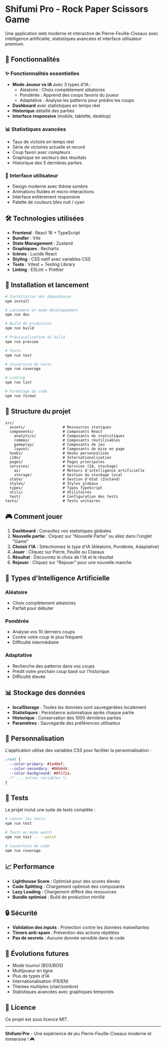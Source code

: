 # Shifumi Pro - Rock Paper Scissors Game

Une application web moderne et interactive de Pierre-Feuille-Ciseaux avec intelligence artificielle, statistiques avancées et interface utilisateur premium.

## 🚀 Fonctionnalités

### ✨ Fonctionnalités essentielles
- **Mode Joueur vs IA** avec 3 types d'IA :
  - Aléatoire : Choix complètement aléatoires
  - Pondérée : Apprend des coups favoris du joueur
  - Adaptative : Analyse les patterns pour prédire les coups
- **Dashboard** avec statistiques en temps réel
- **Historique** détaillé des parties
- **Interface responsive** (mobile, tablette, desktop)

### 📊 Statistiques avancées
- Taux de victoire en temps réel
- Série de victoires actuelle et record
- Coup favori avec compteurs
- Graphique en secteurs des résultats
- Historique des 5 dernières parties

### 🎨 Interface utilisateur
- Design moderne avec thème sombre
- Animations fluides et micro-interactions
- Interface entièrement responsive
- Palette de couleurs bleu nuit / cyan

## 🛠️ Technologies utilisées

- **Frontend** : React 18 + TypeScript
- **Bundler** : Vite
- **State Management** : Zustand
- **Graphiques** : Recharts
- **Icônes** : Lucide React
- **Styling** : CSS natif avec variables CSS
- **Tests** : Vitest + Testing Library
- **Linting** : ESLint + Prettier

## 🚀 Installation et lancement

```bash
# Installation des dépendances
npm install

# Lancement en mode développement
npm run dev

# Build de production
npm run build

# Prévisualisation du build
npm run preview

# Tests
npm run test

# Couverture de tests
npm run coverage

# Linting
npm run lint

# Formatage du code
npm run format
```

## 📁 Structure du projet

```
src/
  assets/                 # Ressources statiques
  components/             # Composants React
    analytics/            # Composants de statistiques
    common/               # Composants réutilisables
    gameplay/             # Composants de jeu
    layout/               # Composants de mise en page
  hooks/                  # Hooks personnalisés
  i18n/                   # Internationalisation
  pages/                  # Pages principales
  services/               # Services (IA, stockage)
    ai/                   # Moteurs d'intelligence artificielle
    storage/              # Gestion du stockage local
  state/                  # Gestion d'état (Zustand)
  styles/                 # Styles globaux
  types/                  # Types TypeScript
  utils/                  # Utilitaires
  test/                   # Configuration des tests
tests/                    # Tests unitaires
```

## 🎮 Comment jouer

1. **Dashboard** : Consultez vos statistiques globales
2. **Nouvelle partie** : Cliquez sur "Nouvelle Partie" ou allez dans l'onglet "Game"
3. **Choisir l'IA** : Sélectionnez le type d'IA (Aléatoire, Pondérée, Adaptative)
4. **Jouer** : Cliquez sur Pierre, Feuille ou Ciseaux
5. **Résultat** : Découvrez le choix de l'IA et le résultat
6. **Rejouer** : Cliquez sur "Rejouer" pour une nouvelle manche

## 🤖 Types d'Intelligence Artificielle

### Aléatoire
- Choix complètement aléatoires
- Parfait pour débuter

### Pondérée
- Analyse vos 10 derniers coups
- Contre votre coup le plus fréquent
- Difficulté intermédiaire

### Adaptative
- Recherche des patterns dans vos coups
- Prédit votre prochain coup basé sur l'historique
- Difficulté élevée

## 📊 Stockage des données

- **localStorage** : Toutes les données sont sauvegardées localement
- **Statistiques** : Persistance automatique après chaque partie
- **Historique** : Conservation des 1000 dernières parties
- **Paramètres** : Sauvegarde des préférences utilisateur

## 🎨 Personnalisation

L'application utilise des variables CSS pour faciliter la personnalisation :

```css
:root {
  --color-primary: #1e40af;
  --color-secondary: #06b6d4;
  --color-background: #0f172a;
  /* ... autres variables */
}
```

## 🧪 Tests

Le projet inclut une suite de tests complète :

```bash
# Lancer les tests
npm run test

# Tests en mode watch
npm run test -- --watch

# Couverture de code
npm run coverage
```

## 📈 Performance

- **Lighthouse Score** : Optimisé pour des scores élevés
- **Code Splitting** : Chargement optimisé des composants
- **Lazy Loading** : Chargement différé des ressources
- **Bundle optimisé** : Build de production minifié

## 🔒 Sécurité

- **Validation des inputs** : Protection contre les données malveillantes
- **Timers anti-spam** : Prévention des actions répétées
- **Pas de secrets** : Aucune donnée sensible dans le code

## 🚀 Évolutions futures

- Mode tournoi (BO3/BO5)
- Multijoueur en ligne
- Plus de types d'IA
- Internationalisation (FR/EN)
- Thèmes multiples (clair/sombre)
- Statistiques avancées avec graphiques temporels

## 📝 Licence

Ce projet est sous licence MIT.

---

**Shifumi Pro** - Une expérience de jeu Pierre-Feuille-Ciseaux moderne et immersive ! 🎮